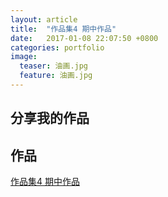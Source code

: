 ```yaml
---
layout: article
title:  "作品集4 期中作品"
date:   2017-01-08 22:07:50 +0800
categories: portfolio
image:
  teaser: 油画.jpg
  feature: 油画.jpg
---
```


## 分享我的作品




## 作品

<a href="https://LuJIAYan.github.io/portfolio/4_qizhong.html" target="_blank">作品集4 期中作品</a>
